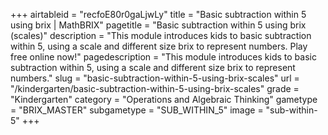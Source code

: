 +++
airtableid = "recfoE80r0gaLjwLy"
title = "Basic subtraction within 5 using brix | MathBRIX"
pagetitle = "Basic subtraction within 5 using brix (scales)"
description = "This module introduces kids to basic subtraction within 5, using a scale and different size brix to represent numbers. Play free online now!"
pagedescription = "This module introduces kids to basic subtraction within 5, using a scale and different size brix to represent numbers."
slug = "basic-subtraction-within-5-using-brix-scales"
url = "/kindergarten/basic-subtraction-within-5-using-brix-scales"
grade = "Kindergarten"
category = "Operations and Algebraic Thinking"
gametype = "BRIX_MASTER"
subgametype = "SUB_WITHIN_5"
image = "sub-within-5"
+++